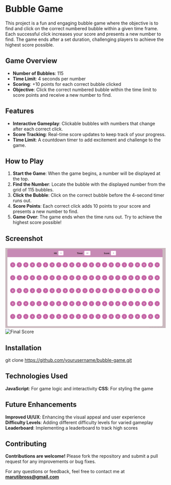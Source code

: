 # Bubble Game

This project is a fun and engaging bubble game where the objective is to find and click on the correct numbered bubble within a given time frame. Each successful click increases your score and presents a new number to find. The game ends after a set duration, challenging players to achieve the highest score possible.

## Game Overview

- **Number of Bubbles**: 115
- **Time Limit**: 4 seconds per number
- **Scoring**: +10 points for each correct bubble clicked
- **Objective**: Click the correct numbered bubble within the time limit to score points and receive a new number to find.

## Features

- **Interactive Gameplay**: Clickable bubbles with numbers that change after each correct click.
- **Score Tracking**: Real-time score updates to keep track of your progress.
- **Time Limit**: A countdown timer to add excitement and challenge to the game.

## How to Play

1. **Start the Game**: When the game begins, a number will be displayed at the top.
2. **Find the Number**: Locate the bubble with the displayed number from the grid of 115 bubbles.
3. **Click the Bubble**: Click on the correct bubble before the 4-second timer runs out.
4. **Score Points**: Each correct click adds 10 points to your score and presents a new number to find.
5. **Game Over**: The game ends when the time runs out. Try to achieve the highest score possible!

## Screenshot

![Bubble Game Screenshot](Screenshot)
![Final Score]()

## Installation
git clone https://github.com/yourusername/bubble-game.git

## Technologies Used

**JavaScript**: For game logic and interactivity
**CSS**: For styling the game


## Future Enhancements
**Improved UI/UX**: Enhancing the visual appeal and user experience
**Difficulty Levels**: Adding different difficulty levels for varied gameplay
**Leaderboard**: Implementing a leaderboard to track high scores

## Contributing
**Contributions are welcome!** Please fork the repository and submit a pull request for any improvements or bug fixes.



For any questions or feedback, feel free to contact me at **marutibross@gmail.com**
